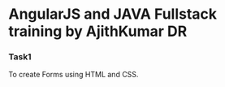 # AngularJS and JAVA Fullstack training by AjithKumar DR
### Task1
To create Forms using HTML and CSS.
